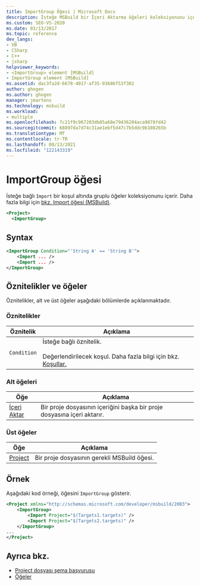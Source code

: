 ```yaml
---
title: ImportGroup Öğesi | Microsoft Docs
description: İsteğe MSBuild bir İçeri Aktarma öğeleri koleksiyonunu içermek için ImportGroup öğesini nasıl kullandığını öğrenin.
ms.custom: SEO-VS-2020
ms.date: 03/13/2017
ms.topic: reference
dev_langs:
- VB
- CSharp
- C++
- jsharp
helpviewer_keywords:
- <ImportGroup> element [MSBuild]
- ImportGroup element [MSBuild]
ms.assetid: dac3fa2d-6678-4017-af35-93686f53f302
author: ghogen
ms.author: ghogen
manager: jmartens
ms.technology: msbuild
ms.workload:
- multiple
ms.openlocfilehash: 7c21f9c967203db05a68e79436204aca9878fd42
ms.sourcegitcommit: 68897da7d74c31ae1ebf5d47c7b5ddc9b108265b
ms.translationtype: MT
ms.contentlocale: tr-TR
ms.lasthandoff: 08/13/2021
ms.locfileid: "122143319"
---
```

# <a name="importgroup-element"></a>ImportGroup öğesi

  
İsteğe bağlı `Import` bir koşul altında gruplu öğeler koleksiyonunu içerir. Daha fazla bilgi için [bkz. Import öğesi (MSBuild)](../msbuild/import-element-msbuild.md).

```xml
<Project>
  <ImportGroup>
```

## <a name="syntax"></a>Syntax

```xml
<ImportGroup Condition="'String A' == 'String B'">
    <Import ... />
    <Import ... />
</ImportGroup>
```

## <a name="attributes-and-elements"></a>Öznitelikler ve öğeler

 Öznitelikler, alt ve üst öğeler aşağıdaki bölümlerde açıklanmaktadır.

### <a name="attributes"></a>Öznitelikler

|Öznitelik|Açıklama|
|---------------|-----------------|
|`Condition`|İsteğe bağlı öznitelik.<br /><br /> Değerlendirilecek koşul. Daha fazla bilgi için bkz. [Koşullar.](../msbuild/msbuild-conditions.md)|

### <a name="child-elements"></a>Alt öğeleri

|Öğe|Açıklama|
|-------------|-----------------|
|[İçeri Aktar](../msbuild/import-element-msbuild.md)|Bir proje dosyasının içeriğini başka bir proje dosyasına içeri aktarır.|

### <a name="parent-elements"></a>Üst öğeler

| Öğe | Açıklama |
| - | - |
| [Project](../msbuild/project-element-msbuild.md) | Bir proje dosyasının gerekli MSBuild öğesi. |

## <a name="example"></a>Örnek

 Aşağıdaki kod örneği, öğesini `ImportGroup` gösterir.

```xml
<Project xmlns="http://schemas.microsoft.com/developer/msbuild/2003">
    <ImportGroup>
        <Import Project="$(Targets1.targets)" />
        <Import Project="$(Targets2.targets)" />
    </ImportGroup>
...
</Project>
```

## <a name="see-also"></a>Ayrıca bkz.

- [Project dosyası şema başvurusu](../msbuild/msbuild-project-file-schema-reference.md)
- [Öğeler](../msbuild/msbuild-items.md)
